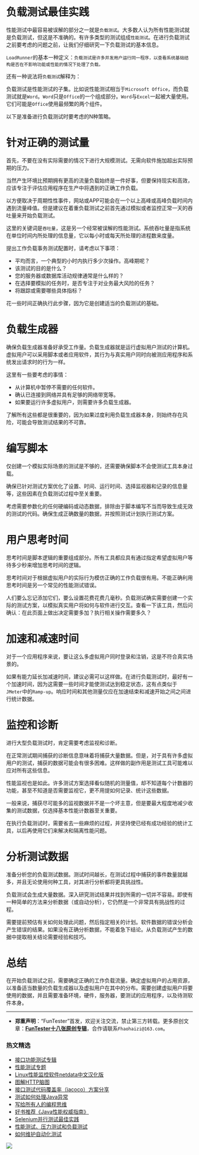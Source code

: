 # 负载测试最佳实践



性能测试中最容易被误解的部分之一就是`负载测试`。大多数人认为所有性能测试就是负载测试，但这是不准确的。有许多类型的测试组成`性能测试`。在进行负载测试之前要考虑的问题之前，让我们仔细研究一下负载测试的基本信息。

`LoadRunner`的基本一种定义：`负载测试是许多并发用户运行同一程序，以查看系统基础结构是否在不影响功能或性能的情况下处理了负载。`

还有一种说法将`负载测试`解释为：

负载测试是性能测试的子集。比如说性能测试相当于`Microsoft Office`，而负载测试就是`Word`。`Word`只是`Office`的一个组成部分。`Word`与`Excel`一起被大量使用。它们可能是`Office`使用最频繁的两个组件。

以下是准备进行负载测试时要考虑的N种策略。

# 针对正确的测试量

首先，不要在没有实际需要的情况下进行大规模测试。无需向软件施加超出实际预期的压力。

当然产生环境比预期拥有更高的流量负载始终是一件好事，但要保持现实和高效，应该专注于评估应用程序在生产中将遇到的正确工作负载。

以方便取决于周期性性事件，网站或APP可能会在一个以上高峰或高峰负载时间内遇到流量峰值。但是建议在着重负载测试之前首先通过模拟或者监控正常一天的吞吐量来开始负载测试。

这里的关键词是`吞吐量`，这是另一个经常被误解的性能测试。系统吞吐量是指系统在单位时间内所处理的信息量，它以每小时或每天所处理的进程数来度量。

提出工作负载事务测试配置时，请考虑以下事项：

* 平均而言，一个典型的小时内执行多少次操作。高峰期呢？
* 该测试的目的是什么？
* 您的服务器或数据库活动规律通常是什么样的？
* 在选择要模拟的任务时，是否专注于对业务最大风险的任务？
* 将跟踪或需要哪些具体指标？

花一些时间正确执行此步骤，因为它是创建适当的负载测试的基础。


# 负载生成器

确保负载生成器准备好承受工作量。负载生成器就是运行虚拟用户测试的计算机。虚拟用户可以采用脚本或者应用软件，其行为与真实用户同时向被测应用程序和系统发出请求时的行为一样。

这里有一些要考虑的事情：

* 从计算机中暂停不需要的任何软件。
* 确认已连接到网络并具有足够的网络带宽等。
* 如果要运行许多虚拟用户，则需要许多负载生成器。

了解所有这些都是很重要的，因为如果过度利用负载生成器本身，则始终存在风险，可能会导致测试结果的不可靠。

# 编写脚本

仅创建一个模拟实际场景的测试是不够的，还需要确保脚本不会使测试工具本身过载。

确保已针对测试方案优化了设置、时间、运行时间、选择监视器和记录的信息量等，这些因素在负载测试过程中至关重要。

考虑需要参数化的任何硬编码或动态数据，排除由于脚本编写不当而导致生成无效的测试的代码。确保生成正确数量的数据，并按照测试计划执行测试方案。


# 用户思考时间

思考时间是脚本逻辑的重要组成部分。所有工具都应具有通过指定希望虚拟用户等待多少秒来增加思考时间的逻辑。

思考时间对于根据虚拟用户的实际行为模仿正确的工作负载很有用。不能正确利用思考时间是另一个常见的性能测试错误。

人们要么忘记添加它们，要么设置花费花费几毫秒。负载测试确实需要创建一个实际的测试方案，以模拟真实用户将如何与软件进行交互。查看一下该工具，然后问确认：在此页面上做出决定需要多加？执行相关操作需要多久？

# 加速和减速时间

对于一个应用程序来说，要让这么多虚拟用户同时登录和注销，这是不符合真实场景的。

如果有能力延长加减速时间，建议必需可以这样做。在进行负载测试时，最好有一个加速时间，因为这需要一些时间才能使测试达到稳定状态，这有点类似于`JMeter`中的`Ramp-up`。响应时间和其他测量仅应在加速结束和减速开始之间之间进行统计数据。

# 监控和诊断

进行大型负载测试时，肯定需要考虑监视和诊断。

在正常测试期间捕获的诊断信息意味着将捕获大量数据。但是，对于具有许多虚拟用户的测试，捕获的数据可能会有很多困难。这样做的副作用是测试工具可能难以应对所有这些信息。

性能监视也是如此。许多测试方案选择看似随机的测量值，却不知道每个计数器的功能，甚至不知道是否需要监视它，更不用提如何记录、统计这些数据。

一般来说，捕获尽可能多的监视数据并不是一个坏主意，但是要最大程度地减少收集的测试数据，仅选择基本性能计数器至关重要。

在执行负载测试时，需要省去一些麻烦的过程，并坚持使已经有成功经验的统计工具，以后再使用它们来解决和隔离性能问题。

# 分析测试数据

准备分析您的负载测试数据。测试时间越长，在测试过程中捕获的事件数量就越多，并且无论使用何种工具，对其进行分析都将更具挑战性。

负载测试会生成大量数据。深入研究测试结果并找到所需的一切并不容易。即使有一种简单的方法来分析数据（或自动分析），它仍然是一个非常具有挑战性的过程。

需要提前预估有关如何处理此问题，然后指定相关的计划。软件数据的错误分析会产生错误的结果。如果没有正确分析数据，不能着急下结论。从负载测试产生的数据中提取相关结论需要经验和技巧。

# 总结

在开始负载测试之前，需要确定正确的工作负载流量。确定虚拟用户的占用资源，以准备适当数量的负载生成器以及虚拟用户在其中的分布。需要创建虚拟用户将要使用的数据，并且需要准备环境，硬件，服务器，要测试的应用程序，以及待测软件本身。

---
* **郑重声明**：“FunTester”首发，欢迎关注交流，禁止第三方转载。更多原创文章：**[FunTester十八张原创专辑](https://mp.weixin.qq.com/s/Le-tpC79pIpacHXGOkkYWw)**，合作请联系`Fhaohaizi@163.com`。

### 热文精选

- [接口功能测试专辑](https://mp.weixin.qq.com/mp/appmsgalbum?action=getalbum&album_id=1321895538945638401&__biz=MzU4MTE2NDEyMQ==#wechat_redirect)
- [性能测试专题](https://mp.weixin.qq.com/mp/appmsgalbum?action=getalbum&album_id=1319027448301961218&__biz=MzU4MTE2NDEyMQ==#wechat_redirect)
- [Linux性能监控软件netdata中文汉化版](https://mp.weixin.qq.com/s/fdXtK-5WwKnxjLZdyg6-nA)
- [图解HTTP脑图](https://mp.weixin.qq.com/s/100Vm8FVEuXs0x6rDGTipw)
- [接口测试代码覆盖率（jacoco）方案分享](https://mp.weixin.qq.com/s/D73Sq6NLjeRKN8aCpGLOjQ)
- [测试如何处理Java异常](https://mp.weixin.qq.com/s/H00GWiATOD8QHJu3UewrBw)
- [写给所有人的编程思维](https://mp.weixin.qq.com/s/Oj33UCnYfbUgzsBzEm2GPQ)
- [好书推荐《Java性能权威指南》](https://mp.weixin.qq.com/s/YWd5Yx6n7887g1lMLTcsWQ)
- [Selenium并行测试最佳实践](https://mp.weixin.qq.com/s/-RsQZaT5pH8DHPvm0L8Hjw)
- [性能测试、压力测试和负载测试](https://mp.weixin.qq.com/s/g26lpd7d7EtpN7pkiqkkjg)
- [如何维护自动化测试](https://mp.weixin.qq.com/s/4eh4AN_MiatMSkoCMtY3UA)

![](https://mmbiz.qpic.cn/mmbiz_jpg/13eN86FKXzCxr0Sa2MXpNKicZE024zJm73r4hrjticMMYViagtaSXxwsyhmRmOrdXPXfS5zB2ILHtaqNSoWGRwa8Q/640?wx_fmt=jpeg&tp=webp&wxfrom=5&wx_lazy=1&wx_co=1)